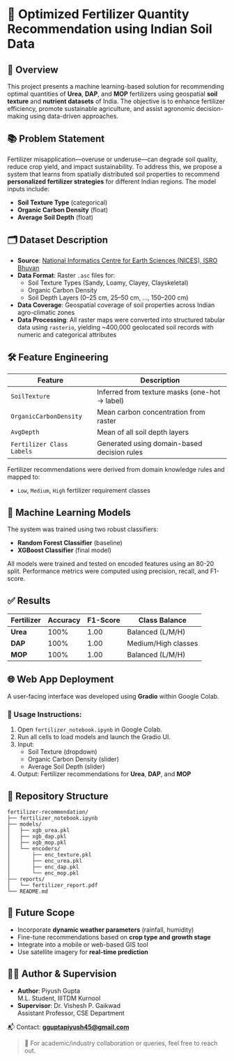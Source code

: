 # 🌾 Optimized Fertilizer Quantity Recommendation using Indian Soil Data

## 🧭 Overview
This project presents a machine learning-based solution for recommending optimal quantities of **Urea**, **DAP**, and **MOP** fertilizers using geospatial **soil texture** and **nutrient datasets** of India. The objective is to enhance fertilizer efficiency, promote sustainable agriculture, and assist agronomic decision-making using data-driven approaches.

## 📚 Problem Statement
Fertilizer misapplication—overuse or underuse—can degrade soil quality, reduce crop yield, and impact sustainability. To address this, we propose a system that learns from spatially distributed soil properties to recommend **personalized fertilizer strategies** for different Indian regions. The model inputs include:

- **Soil Texture Type** (categorical)
- **Organic Carbon Density** (float)
- **Average Soil Depth** (float)

## 🗂️ Dataset Description
- **Source**: [National Informatics Centre for Earth Sciences (NICES), ISRO Bhuvan](https://bhuvan-app3.nrsc.gov.in/data/download/index.php?c=p&s=NICES&p=isd&g=TS)
- **Data Format**: Raster `.asc` files for:
  - Soil Texture Types (Sandy, Loamy, Clayey, Clayskeletal)
  - Organic Carbon Density
  - Soil Depth Layers (0–25 cm, 25–50 cm, ..., 150–200 cm)
- **Data Coverage**: Geospatial coverage of soil properties across Indian agro-climatic zones
- **Data Processing**: All raster maps were converted into structured tabular data using `rasterio`, yielding ~400,000 geolocated soil records with numeric and categorical attributes

## 🛠️ Feature Engineering
| Feature                  | Description                                     |
|--------------------------|-------------------------------------------------|
| `SoilTexture`            | Inferred from texture masks (one-hot → label)  |
| `OrganicCarbonDensity`   | Mean carbon concentration from raster          |
| `AvgDepth`               | Mean of all soil depth layers                  |
| `Fertilizer Class Labels`| Generated using domain-based decision rules    |

Fertilizer recommendations were derived from domain knowledge rules and mapped to:
- `Low`, `Medium`, `High` fertilizer requirement classes

## 🤖 Machine Learning Models
The system was trained using two robust classifiers:

- **Random Forest Classifier** (baseline)
- **XGBoost Classifier** (final model)

All models were trained and tested on encoded features using an 80-20 split. Performance metrics were computed using precision, recall, and F1-score.

## ✅ Results
| Fertilizer | Accuracy | F1-Score | Class Balance        |
|------------|----------|----------|-----------------------|
| **Urea**   | 100%     | 1.00     | Balanced (L/M/H)      |
| **DAP**    | 100%     | 1.00     | Medium/High classes   |
| **MOP**    | 100%     | 1.00     | Balanced (L/M/H)      |

## 🌐 Web App Deployment
A user-facing interface was developed using **Gradio** within Google Colab.

### 🧪 Usage Instructions:
1. Open `fertilizer_notebook.ipynb` in Google Colab.
2. Run all cells to load models and launch the Gradio UI.
3. Input:
   - Soil Texture (dropdown)
   - Organic Carbon Density (slider)
   - Average Soil Depth (slider)
4. Output: Fertilizer recommendations for **Urea**, **DAP**, and **MOP**

## 🧾 Repository Structure
```
fertilizer-recommendation/
├── fertilizer_notebook.ipynb
├── models/
│   ├── xgb_urea.pkl
│   ├── xgb_dap.pkl
│   ├── xgb_mop.pkl
│   └── encoders/
│       ├── enc_texture.pkl
│       ├── enc_urea.pkl
│       ├── enc_dap.pkl
│       └── enc_mop.pkl
├── reports/
│   └── fertilizer_report.pdf
└── README.md
```

## 🎯 Future Scope
- Incorporate **dynamic weather parameters** (rainfall, humidity)
- Fine-tune recommendations based on **crop type and growth stage**
- Integrate into a mobile or web-based GIS tool
- Use satellite imagery for **real-time prediction**

## 👨‍💻 Author & Supervision
- **Author**: Piyush Gupta  
  M.L. Student, IIITDM Kurnool  
- **Supervisor**: Dr. Vishesh P. Gaikwad  
  Assistant Professor, CSE Department

📬 Contact: **gguptapiyush45@gmail.com**

> 📘 For academic/industry collaboration or queries, feel free to reach out.
